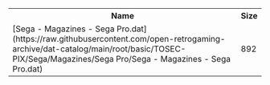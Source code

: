 <table>
<tr><th>Name</th><th>Size</th></tr>
<tr><td>[Sega - Magazines - Sega Pro.dat](https://raw.githubusercontent.com/open-retrogaming-archive/dat-catalog/main/root/basic/TOSEC-PIX/Sega/Magazines/Sega Pro/Sega - Magazines - Sega Pro.dat)</td><td>892</td></tr>
</table>
